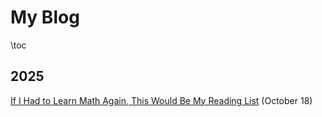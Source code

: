 # My Blog

\toc

## 2025

[If I Had to Learn Math Again, This Would Be My Reading List](math-books) (October 18)